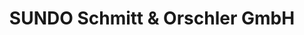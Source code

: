 ---
title: "SUNDO Schmitt & Orschler GmbH"
url: /marburg/sundo-schmitt-und-orschler-gmbh/
shop: Farben
---
